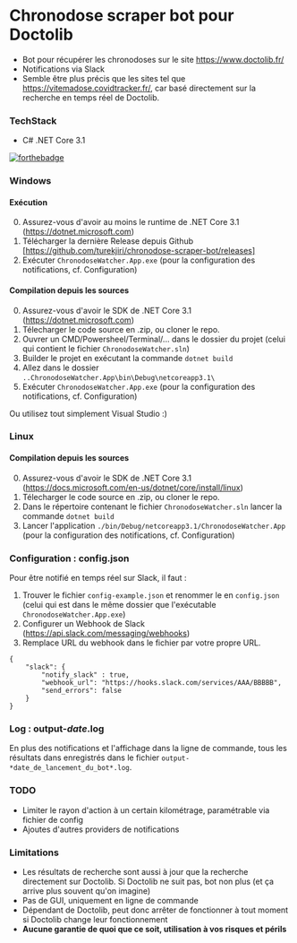 # Chronodose scraper bot pour Doctolib
- Bot pour récupérer les chronodoses sur le site https://www.doctolib.fr/
- Notifications via Slack
- Semble être plus précis que les sites tel que https://vitemadose.covidtracker.fr/, car basé directement sur la recherche en temps réel de Doctolib.

### TechStack
- C# .NET Core 3.1

[![forthebadge](https://forthebadge.com/images/badges/powered-by-black-magic.svg)](https://forthebadge.com)

### Windows 
#### Exécution
0. Assurez-vous d'avoir au moins le runtime de .NET Core 3.1 (https://dotnet.microsoft.com)
1. Télécharger la dernière Release depuis Github [https://github.com/turekjiri/chronodose-scraper-bot/releases] 
2. Exécuter `ChronodoseWatcher.App.exe` (pour la configuration des notifications, cf. Configuration)

#### Compilation depuis les sources 
0. Assurez-vous d'avoir le SDK de .NET Core 3.1 (https://dotnet.microsoft.com)
1. Télecharger le code source en .zip, ou cloner le repo.
2. Ouvrer un CMD/Powersheel/Terminal/... dans le dossier du projet (celui qui contient le fichier `ChronodoseWatcher.sln`)
3. Builder le projet en exécutant la commande `dotnet build`
4. Allez dans le dossier `..ChronodoseWatcher.App\bin\Debug\netcoreapp3.1\`
5. Exécuter `ChronodoseWatcher.App.exe` (pour la configuration des notifications, cf. Configuration)

Ou utilisez tout simplement Visual Studio :)

### Linux
#### Compilation depuis les sources
0. Assurez-vous d'avoir le SDK de .NET Core 3.1 (https://docs.microsoft.com/en-us/dotnet/core/install/linux)
1. Télecharger le code source en .zip, ou cloner le repo.
2. Dans le répertoire contenant le fichier `ChronodoseWatcher.sln` lancer la commande `dotnet build`
3. Lancer l'application `./bin/Debug/netcoreapp3.1/ChronodoseWatcher.App` (pour la configuration des notifications, cf. Configuration)


### Configuration : config.json
Pour être notifié en temps réel sur Slack, il faut :
1. Trouver le fichier `config-example.json` et renommer le en `config.json` (celui qui est dans le même dossier que l'exécutable `ChronodoseWatcher.App.exe`)
2. Configurer un Webhook de Slack (https://api.slack.com/messaging/webhooks)
3. Remplace URL du webhook dans le fichier par votre propre URL.
```
{
    "slack": {
        "notify_slack" : true, 
        "webhook_url": "https://hooks.slack.com/services/AAA/BBBBB",
        "send_errors": false
    }
}
```
### Log : output-*date*.log
En plus des notifications et l'affichage dans la ligne de commande, tous les résultats dans enregistrés dans le fichier `output-*date_de_lancement_du_bot*.log`.

### TODO
- Limiter le rayon d'action à un certain kilométrage, paramétrable via fichier de config
- Ajoutes d'autres providers de notifications

### Limitations
- Les résultats de recherche sont aussi à jour que la recherche directement sur Doctolib. Si Doctolib ne suit pas, bot non plus (et ça arrive plus souvent qu'on imagine)
- Pas de GUI, uniquement en ligne de commande
- Dépendant de Doctolib, peut donc arrêter de fonctionner à tout moment si Doctolib change leur fonctionnement
- **Aucune garantie de quoi que ce soit, utilisation à vos risques et périls**
